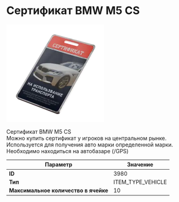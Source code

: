 # Сертификат BMW M5 CS

![Item Image](../img/3980.webp?raw=true)

Сертификат BMW M5 CS<br>Можно купить сертификат у игроков на центральном рынке.<br>Используется для получения авто марки определенной марки.<br>Необходимо находиться на автобазаре (/GPS)


| Параметр | Значение |
|----------|----------|
| **ID** | 3980 |
| **Тип** | ITEM_TYPE_VEHICLE |
| **Максимальное количество в ячейке** | 10 |

